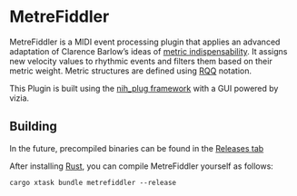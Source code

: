 # MetreFiddler

MetreFiddler is a MIDI event processing plugin that applies an advanced adaptation of Clarence Barlow’s ideas of [metric indispensability](https://leon-focker.github.io/metrical-hierarchies/). It assigns new velocity values to rhythmic events and filters them based on their metric weight. Metric structures are defined using [RQQ](https://michael-edwards.org/sc/manual/rhythms.html#rqq) notation.

This Plugin is built using the [nih_plug framework](https://github.com/robbert-vdh/nih-plug) with a GUI powered by vizia.

## Building

In the future, precompiled binaries can be found in the [Releases tab](https://github.com/Leon-Focker/MetreFiddler/releases/)

After installing [Rust](https://rustup.rs/), you can compile MetreFiddler yourself as follows:

```shell
cargo xtask bundle metrefiddler --release
```
